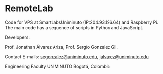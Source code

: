 # RemoteLab
Code for VPS at SmartLabsUniminuto (IP:204.93.196.64) and Raspberry Pi. The main code has a sequence of scripts in Python and JavaScript.

Developers:

Prof. Jonathan Álvarez Ariza, Prof. Sergío Gonzalez Gil.

Contact E-mails: segonzalez@uniminuto.edu, jalvarez@uniminuto.edu

Engineering Faculty
UNIMINUTO
Bogotá, Colombia
